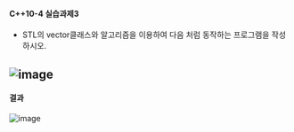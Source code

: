 #### C++10-4 실습과제3
  * STL의 vector클래스와 알고리즘을 이용하여 다음 처럼 동작하는 프로그램을 작성하시오.

![image](https://github.com/user-attachments/assets/123f82ce-c994-4545-bd71-1adcd59c40e5)
---
#### 결과
![image](https://github.com/user-attachments/assets/cddd8f8d-8e0a-4e1d-b5a1-60c2f016397f)


